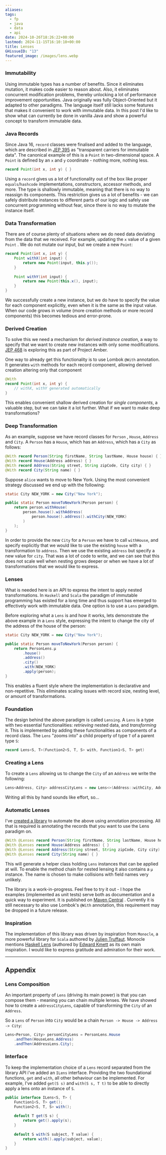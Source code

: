```yaml
---
aliases: 
tags:
  - fp
  - java
  - data
  - api
date: 2024-10-26T18:26:22+00:00
lastmod: 2024-11-15T16:10:10+00:00
title: Lenses
GHissueID: "13"
featured_image: /images/lens.webp
---
```


### Immutability
Using immutable types has a number of benefits. Since it eliminates mutation, it makes code easier to reason about. Also, it eliminates concurrent modification problems, thereby unlocking a lot of performance improvement opportunities. Java originally was fully Object-Oriented but it adapted to other paradigms. The language itself still lacks some features that makes it convenient to work with immutable data. In this post I'd like to show what can currently be done in vanilla Java and show a powerful concept to transform immutable data.

### Java Records
Since Java 16, `record` classes were finalised and added to the language, which are described in [JEP 395](https://openjdk.org/jeps/395) as  "transparent carriers for immutable data". The canonical example of this is a `Point` in two-dimensional space. A `Point` is defined by an `x` and `y` coordinate - nothing more, nothing less. 

```java
record Point(int x, int y) { }
```

Using a `record` gives us a lot of functionality out of the box like proper `equals`/`hashcode` implementations, constructors, accessor methods, and more. The type is shallowly immutable, meaning that there is no way to reassign its components. This restriction gives us a lot of benefits - we can safely distribute instances to different parts of our logic and safely use concurrent programming without fear, since there is no way to mutate the instance itself.

### Data Transformation
There are of course plenty of situations where we do need data deviating from the data that we received. For example, updating the `x` value of a given `Point` . We do not mutate our input, but we create a new `Point`:

```java
record Point(int x, int y) {
	Point withX(int input) {
		return new Point(input, this.y());
	}
	
	Point withY(int input) {
		return new Point(this.x(), input);
	}
}
```

We successfully create a new instance, but we do have to specify the value for each component explicitly, even when it is the same as the input value. When our code grows in volume (more creation methods or more record components) this becomes tedious and error-prone.
### Derived Creation
To solve this we need a mechanism for *derived instance creation*, a way to specify that we want to create new instances with only some modifications. [JEP 468](https://openjdk.org/jeps/468) is exploring this as part of Project Amber.

One way to already get this functionality is to use Lombok `@With` annotation. It generates `with` methods for each record component, allowing derived creation altering only that component

```java
@With
record Point(int x, int y) {
	// withX, withY generated automatically
}
```

This enables convenient shallow derived creation for *single components*, a valuable step, but we can take it a lot further. What if we want to make deep transformations?

### Deep Transformation
As an example, suppose we have record classes for `Person` , `House`, `Address` and `City`. A `Person` has a `House`, which has an `Address`, which has a `City` as follows:

```java
@With record Person(String firstName, String lastName, House house) { }
@With record House(Address address) { }
@With record Address(String street, String zipCode, City city) { }
@With record City(String name) { }
```

Suppose `alice` wants to move to New York. Using the most convenient strategy discussed we end up with the following:

```java
static City NEW_YORK = new City("New York");

public static Person moveToNewYork(Person person) {
	return person.withHouse(
		person.house().withAddress(
			person.house().address().withCity(NEW_YORK)
		)
	);
}
```

In order to provide the new `City` for a `Person` we have to call `withHouse`, and specify explicitly that we would like to use the existing `house` with a transformation to `address`. Then we use the existing `address` but specify a new value for `city`. That was a lot of code to write, and we can see that this does not scale well when nesting grows deeper or when we have a lot of transformations that we would like to express.
### Lenses
What is needed here is an API to express the intent to apply nested transformations. In `Haskell` and `Scala` the paradigm of immutable programming has existed for a long time and thus support has emerged to effectively work with immutable data. One option is to use a  `Lens` paradigm. 

Before exploring what a `Lens` is and how it works, lets demonstrate the above example in a `Lens` style, expressing the intent to change the city of the address of the house of the person:

```java
static City NEW_YORK = new City("New York");

public static Person moveToNewYork(Person person) {
	return PersonLens.µ
		.house()
		.address()
		.city()
		.with(NEW_YORK)
		.apply(person);
}
```

This enables a fluent style where the implementation is declarative and non-repetitive. This eliminates scaling issues with record size, nesting level, or amount of transformations.

### Foundation
The design behind the above paradigm is called `Lensing`. A `Lens` is a type with two essential functionalities: *retrieving* nested data, and *transforming* it. This is implemented by adding these functionalities as components of a record class. The `Lens` "zooms into" a child property of type `T` of a parent type `S`:

```java
record Lens<S, T>(Function2<S, T, S> with, Function1<S, T> get)
```

### Creating a Lens
To create a `Lens` allowing us to change the `City` of an `Address` we write the following:
```java
Lens<Address, City> addressCityLens = new Lens<>(Address::withCity, Address::city);
```

Writing all this by hand sounds like effort, so...

### Automatic Lenses
I've [created a library](https://github.com/bvkatwijk/java-lens) to automate the above using annotation processing. All that is required is annotating the records that you want to use the Lens paradigm on.

```java
@With @Lenses record Person(String firstName, String lastName, House house) { }
@With @Lenses record House(Address address) { }
@With @Lenses record Address(String street, String zipCode, City city) { }
@With @Lenses record City(String name) { }
```

This will generate a helper class holding `Lens` instances that can be applied at will. To enable the method chain for nested lensing it also contains a `µ` instance. The name is chosen to make collisions with field names very unlikely.

The library is a work-in-progress. Feel free to try it out - I hope the examples (implemented as unit tests) serve both as documentation and a quick way to experiment. It is published on [Maven Central](https://mvnrepository.com/artifact/nl.bvkatwijk/java-lens) . Currently it is still necessary to also use Lombok's `@With` annotation, this requirement may be dropped in a future release.

### Inspiration
The implementation of this library was driven by inspiration from `Monocle`, a more powerful library for  `Scala` authored by [Julien Truffaut](https://github.com/julien-truffaut). Monocle mentions [Haskell Lens](https://github.com/ekmett/lens)  (authored by [Edward Kmett](https://github.com/ekmett) as its own main inspiration. I would like to express gratitude and admiration for their work.

--- 

## Appendix

### Lens Composition
An important property of `Lens` (driving its main power) is that you can compose them - meaning you can chain multiple lenses. We have showed how to create a `addressCityLens`, capable of transforming the `City` of an `Address`.

So a `Lens` of `Person` into `City` would be a chain `Person -> House -> Address -> City`:

```java
Lens<Person, City> personCityLens = PersonLens.House
	.andThen(HouseLens.Address)
	.andThen(AddressLens.City);
```

### Interface

To keep the implementation choice of a `Lens` record separated from the library API i've added an `ILens`  interface. Providing the two foundational functions, `get` and `with`, all other behaviour can be implemented. For example, I've added `get(S s)` and `with(S s, T t)` to be able to directly apply a lens onto an instance of `S`.

```java
public interface ILens<S, T> {  
    Function1<S, T> get();  
    Function2<S, T, S> with();  
  
    default T get(S s) {  
        return get().apply(s);  
    }  
  
    default S with(S subject, T value) {  
        return with().apply(subject, value);  
    }
}
```